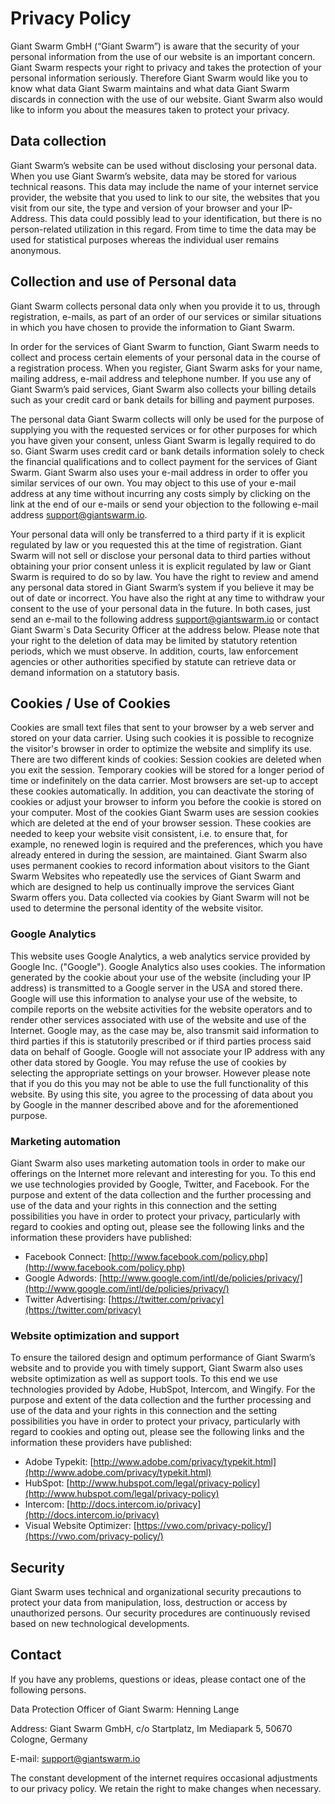 # Privacy Policy

Giant Swarm GmbH (“Giant Swarm”) is aware that the security of your personal information from the use of our website is an important concern. Giant Swarm respects your right to privacy and takes the protection of your personal information seriously. Therefore Giant Swarm would like you to know what data Giant Swarm maintains and what data Giant Swarm discards in connection with the use of our website. Giant Swarm also would like to inform you about the measures taken to protect your privacy.

## Data collection 

Giant Swarm’s website can be used without disclosing your personal data. When you use Giant Swarm’s website, data may be stored for various technical reasons. This data may include the name of your internet service provider, the website that you used to link to our site, the websites that you visit from our site, the type and version of your browser and your IP-Address. This data could possibly lead to your identification, but there is no person-related utilization in this regard. From time to time the data may be used for statistical purposes whereas the individual user remains anonymous. 

## Collection and use of Personal data

Giant Swarm collects personal data only when you provide it to us, through registration, e-mails, as part of an order of our services or similar situations in which you have chosen to provide the information to Giant Swarm.

In order for the services of Giant Swarm to function, Giant Swarm needs to collect and process certain elements of your personal data in the course of a registration process. When you register, Giant Swarm asks for your name, mailing address, e-mail address and telephone number. If you use any of Giant Swarm’s paid services, Giant Swarm also collects your billing details such as your credit card or bank details for billing and payment purposes.

The personal data Giant Swarm collects will only be used for the purpose of supplying you with the requested services or for other purposes for which you have given your consent, unless Giant Swarm is legally required to do so. Giant Swarm uses credit card or bank details information solely to check the financial qualifications and to collect payment for the services of Giant Swarm. Giant Swarm also uses your e-mail address in order to offer you similar services of our own. You may object to this use of your e-mail address at any time without incurring any costs simply by clicking on the link at the end of our e-mails or send your objection to the following e-mail address [support@giantswarm.io](mailto:support@giantswarm.io).

Your personal data will only be transferred to a third party if it is explicit regulated by law or you requested this at the time of registration. Giant Swarm will not sell or disclose your personal data to third parties without obtaining your prior consent unless it is explicit regulated by law or Giant Swarm is required to do so by law.
You have the right to review and amend any personal data stored in Giant Swarm’s system if you believe it may be out of date or incorrect. You have also the right at any time to withdraw your consent to the use of your personal data in the future. In both cases, just send an e-mail to the following address [support@giantswarm.io](mailto:support@giantswarm.io) or contact Giant Swarm`s Data Security Officer at the address below. Please note that your right to the deletion of data may be limited by statutory retention periods, which we must observe. In addition, courts, law enforcement agencies or other authorities specified by statute can retrieve data or demand information on a statutory basis.

## Cookies / Use of Cookies

Cookies are small text files that sent to your browser by a web server and stored on your data carrier. Using such cookies it is possible to recognize the visitor's browser in order to optimize the website and simplify its use. There are two different kinds of cookies: Session cookies are deleted when you exit the session. Temporary cookies will be stored for a longer period of time or indefinitely on the data carrier. Most browsers are set-up to accept these cookies automatically. In addition, you can deactivate the storing of cookies or adjust your browser to inform you before the cookie is stored on your computer. 
Most of the cookies Giant Swarm uses are session cookies which are deleted at the end of your browser session. These cookies are needed to keep your website visit consistent, i.e. to ensure that, for example, no renewed login is required and the preferences, which you have already entered in during the session, are maintained. Giant Swarm also uses permanent cookies to record information about visitors to the Giant Swarm Websites who repeatedly use the services of Giant Swarm and which are designed to help us continually improve the services Giant Swarm offers you. Data collected via cookies by Giant Swarm will not be used to determine the personal identity of the website visitor.

### Google Analytics

This website uses Google Analytics, a web analytics service provided by Google Inc. ("Google"). Google Analytics also uses cookies. The information generated by the cookie about your use of the website (including your IP address) is transmitted to a Google server in the USA and stored there. Google will use this information to analyse your use of the website, to compile reports on the website activities for the website operators and to render other services associated with use of the website and use of the Internet. Google may, as the case may be, also transmit said information to third parties if this is statutorily prescribed or if third parties process said data on behalf of Google. Google will not associate your IP address with any other data stored by Google. You may refuse the use of cookies by selecting the appropriate settings on your browser. However please note that if you do this you may not be able to use the full functionality of this website. By using this site, you agree to the processing of data about you by Google in the manner described above and for the aforementioned purpose.

### Marketing automation

Giant Swarm also uses marketing automation tools in order to make our offerings on the Internet more relevant and interesting for you. To this end we use technologies provided by Google, Twitter, and Facebook. For the purpose and extent of the data collection and the further processing and use of the data and your rights in this connection and the setting possibilities you have in order to protect your privacy, particularly with regard to cookies and opting out, please see the following links and the information these providers have published:

* Facebook Connect: [http://www.facebook.com/policy.php](http://www.facebook.com/policy.php)
* Google Adwords: [http://www.google.com/intl/de/policies/privacy/](http://www.google.com/intl/de/policies/privacy/)
* Twitter Advertising: [https://twitter.com/privacy](https://twitter.com/privacy)

### Website optimization and support

To ensure the tailored design and optimum performance of Giant Swarm’s website and to provide you with timely support, Giant Swarm also uses website optimization as well as support tools. To this end we use technologies provided by Adobe, HubSpot, Intercom, and Wingify. For the purpose and extent of the data collection and the further processing and use of the data and your rights in this connection and the setting possibilities you have in order to protect your privacy, particularly with regard to cookies and opting out, please see the following links and the information these providers have published:

* Adobe Typekit: [http://www.adobe.com/privacy/typekit.html](http://www.adobe.com/privacy/typekit.html)
* HubSpot: [http://www.hubspot.com/legal/privacy-policy](http://www.hubspot.com/legal/privacy-policy)
* Intercom: [http://docs.intercom.io/privacy](http://docs.intercom.io/privacy)
* Visual Website Optimizer: [https://vwo.com/privacy-policy/](https://vwo.com/privacy-policy/)

## Security

Giant Swarm uses technical and organizational security precautions to protect your data from manipulation, loss, destruction or access by unauthorized persons. Our security procedures are continuously revised based on new technological developments.

## Contact

If you have any problems, questions or ideas, please contact one of the following persons.

Data Protection Officer of Giant Swarm: Henning Lange

Address: Giant Swarm GmbH, c/o Startplatz, Im Mediapark 5, 50670 Cologne, Germany

E-mail: [support@giantswarm.io](mailto:support@giantswarm.io)

The constant development of the internet requires occasional adjustments to our privacy policy. We retain the right to make changes when necessary.
